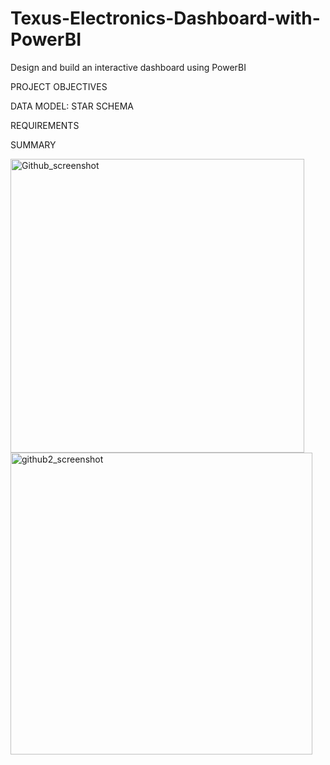 # Texus-Electronics-Dashboard-with-PowerBI
Design and build an interactive dashboard using PowerBI

PROJECT OBJECTIVES


DATA MODEL: STAR SCHEMA


REQUIREMENTS




SUMMARY

<img width="470" alt="Github_screenshot" src="https://github.com/Adebisiokegbemi/Texus-Electronics-Dashboard-with-PowerBI/assets/91023196/00f9c38f-8005-4add-8eed-12db22febb08">


<img width="483" alt="github2_screenshot" src="https://github.com/Adebisiokegbemi/Texus-Electronics-Dashboard-with-PowerBI/assets/91023196/59927755-718c-451f-be5a-26df88ec9056">
